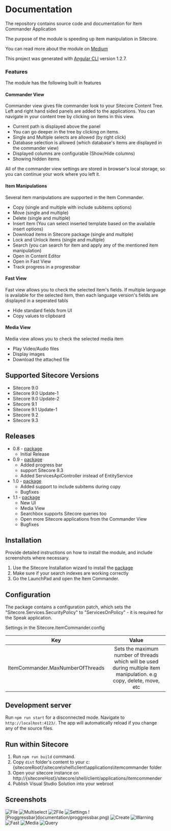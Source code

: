 # Documentation

The repository contains source code and documentation for Item Commander Application

The purpose of the module is speeding up item manipulation in Sitecore.

You can read more about the module on [Medium](https://medium.com/@mitya_1988/item-commander-1aa157bbbd0)

This project was generated with [Angular CLI](https://github.com/angular/angular-cli) version 1.2.7.


### Features
The module has the following built in features

#### Commander View
Commander view gives file commander look to your Sitecore Content Tree. Left and right hand sided panels are added to the applications. 
You can navigate in your content tree by clicking on items in this view. 
- Current path is displayed above the panel
- You can go deeper in the tree by clicking on items.
- Single and Multiple selects are allowed (by right click)
- Database selection is allowed (which database's items are displayed in the commander view)
- Displayed columns are configurable (Show/Hide columns)
- Showing hidden items

All of the commander view settings are stored in browser's local storage, so you can continue your work where you left it. 

#### Item Manipulations
Several item manipulations are supported in the Item Commander.
- Copy (single and multiple with include subitems options)
- Move (single and multiple)
- Delete (single and multiple)
- Insert item (You can select inserted template based on the available insert options)
- Download items in Sitecore package (single and multiple)
- Lock and Unlock items (single and multiple)
- Search (you can search for item and apply any of the mentioned item manipulation)
- Open in Content Editor
- Open in Fast View
- Track progress in a progressbar


#### Fast View
Fast view allows you to check the selected item's fields. If multiple language is available for the selected item, then each language version's fields are displayed in a seperated tabls
- Hide standard fields from UI
- Copy values to clipboard

#### Media View
Media view allows you to check the selected media item
- Play Video/Audio files
- Display images
- Download the attached file
 
## Supported Sitecore Versions

- Sitecore 9.0
- Sitecore 9.0 Update-1
- Sitecore 9.0 Update-2
- Sitecore 9.1 
- Sitecore 9.1 Update-1
- Sitecore 9.2
- Sitecore 9.3 

## Releases
- 0.8  - [package](sc.package/ItemCommander-0.8.zip)
  - Initial Release
- 0.9 - [package](sc.package/ItemCommander-0.9.zip)
  - Added progress bar
  - support Sitecore 9.3
  - Added ServicesApiController instead of EntityService
- 1.0 - [package](sc.package/ItemCommander-1.0.zip)
  - Added support to include subitems during copy
  - Bugfixes
- 1.1 - [package](sc.package/ItemCommander-1.1.zip)
  - New UI
  - Media View
  - Searchbox supports Sitecore queries too
  - Open more Sitecore applications from the Commander View
  - Bugfixes

## Installation

Provide detailed instructions on how to install the module, and include screenshots where necessary.

1. Use the Sitecore Installation wizard to install the [package](sc.package/ItemCommander-0.8.zip)
2. Make sure if your search indexes are working correctly
3. Go the LaunchPad and open the Item Commander.

## Configuration

The package contains a configuration patch, which   sets the "Sitecore.Services.SecurityPolicy" to "ServicesOnPolicy" - it is required for the Speak application.

Settings in the Sitecore.ItemCommander.config


| Key        | Value           |
| ------------- |:-------------:| 
| ItemCommander.MaxNumberOfThreads      | Sets the maximum number of threads which will be used during multiple item manipulation. e.g copy, delete, move, etc | 

## Development server

Run `npm run start` for a disconnected mode. Navigate to `http://localhost:4123/`. The app will automatically reload if you change any of the source files.

## Run within Sitecore

1. Run `npm run build` command. 
2. Copy `dist` folder's content to your c:\{sitecoreRoot}\sitecore\shell\client\applications\itemcommander folder
3. Open your sitecore instance on http://{sitecoreHost}/sitecore/shell/client/applications/itemcommender
4. Publish Visual Studio Solution into your webroot

## Screenshots

![File](documentation/file.png)
![Multiselect](documentation/multiselect.png)
![2File](documentation/2file.png)
![Settings](documentation/settings.png)
![Proggressbar]documentation/proggressbar.png)
![Create](documentation/create.png)
![Warning](documentation/warning.png)
![Fast](documentation/fast.png)
![Media](documentation/media.png)
![Query](documentation/query.png)


